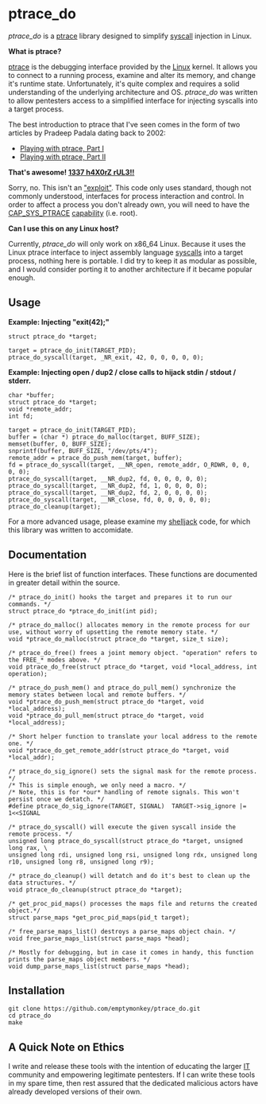 # ptrace_do #

<i>ptrace_do</i> is a [ptrace](http://en.wikipedia.org/wiki/Ptrace) library designed to simplify [syscall](http://en.wikipedia.org/wiki/Syscall) injection in Linux.

**What is ptrace?**

[ptrace](http://linux.die.net/man/2/ptrace) is the debugging interface provided by the [Linux](http://en.wikipedia.org/wiki/Linux) kernel. It allows you to connect to a running process, examine and alter its memory, and change it's runtime state. Unfortunately, it's quite complex and requires a solid understanding of the underlying architecture and OS. <i>ptrace_do</i> was written to allow pentesters access to a simplified interface for injecting syscalls into a target process.

The best introduction to ptrace that I've seen comes in the form of two articles by Pradeep Padala dating back to 2002:

* [Playing with ptrace, Part I](http://www.linuxjournal.com/article/6100)
* [Playing with ptrace, Part II](http://www.linuxjournal.com/article/6210)

**That's awesome! [1337 h4X0rZ rUL3!!](http://hackertyper.com/)**

Sorry, no. This isn't an ["exploit"](http://en.wikipedia.org/wiki/Sploit). This code only uses standard, though not commonly understood, interfaces for process interaction and control. In order to affect a process you don't already own, you will need to have the [CAP_SYS_PTRACE](http://lxr.linux.no/#linux+v3.9.4/include/uapi/linux/capability.h#L218) [capability](http://linux.die.net/man/7/capabilities) (i.e. root).

**Can I use this on any Linux host?**

Currently, <i>ptrace_do</i> will only work on x86_64 Linux. Because it uses the Linux ptrace interface to inject assembly language [syscalls](http://en.wikipedia.org/wiki/Syscall) into a target process, nothing here is portable. I did try to keep it as modular as possible, and I would consider porting it to another architecture if it became popular enough. 

## Usage ##

**Example: Injecting "exit(42);"**

	struct ptrace_do *target;      

	target = ptrace_do_init(TARGET_PID);
	ptrace_do_syscall(target, _NR_exit, 42, 0, 0, 0, 0, 0);

**Example: Injecting open / dup2 / close calls to hijack stdin / stdout / stderr.**

	char *buffer;
	struct ptrace_do *target;
	void *remote_addr;
	int fd;

	target = ptrace_do_init(TARGET_PID);
	buffer = (char *) ptrace_do_malloc(target, BUFF_SIZE);
	memset(buffer, 0, BUFF_SIZE);
	snprintf(buffer, BUFF_SIZE, "/dev/pts/4");
	remote_addr = ptrace_do_push_mem(target, buffer);
	fd = ptrace_do_syscall(target, __NR_open, remote_addr, O_RDWR, 0, 0, 0, 0);
	ptrace_do_syscall(target, __NR_dup2, fd, 0, 0, 0, 0, 0);
	ptrace_do_syscall(target, __NR_dup2, fd, 1, 0, 0, 0, 0);
	ptrace_do_syscall(target, __NR_dup2, fd, 2, 0, 0, 0, 0);
	ptrace_do_syscall(target, __NR_close, fd, 0, 0, 0, 0, 0);
	ptrace_do_cleanup(target);

For a more advanced usage, please examine my [shelljack](https://github.com/emptymonkey/shelljack) code, for which this library was written to accomidate.

## Documentation ##

Here is the brief list of function interfaces. These functions are documented in greater detail within the source.

	/* ptrace_do_init() hooks the target and prepares it to run our commands. */
	struct ptrace_do *ptrace_do_init(int pid);
	
	/* ptrace_do_malloc() allocates memory in the remote process for our use, without worry of upsetting the remote memory state. */
	void *ptrace_do_malloc(struct ptrace_do *target, size_t size);
	
	/* ptrace_do_free() frees a joint memory object. "operation" refers to the FREE_* modes above. */
	void ptrace_do_free(struct ptrace_do *target, void *local_address, int operation);
	
	/* ptrace_do_push_mem() and ptrace_do_pull_mem() synchronize the memory states between local and remote buffers. */
	void *ptrace_do_push_mem(struct ptrace_do *target, void *local_address);
	void *ptrace_do_pull_mem(struct ptrace_do *target, void *local_address);
	
	/* Short helper function to translate your local address to the remote one. */
	void *ptrace_do_get_remote_addr(struct ptrace_do *target, void *local_addr);
	
	/* ptrace_do_sig_ignore() sets the signal mask for the remote process. */
	/* This is simple enough, we only need a macro. */
	/* Note, this is for *our* handling of remote signals. This won't persist once we detatch. */
	#define ptrace_do_sig_ignore(TARGET, SIGNAL)  TARGET->sig_ignore |= 1<<SIGNAL
	
	/* ptrace_do_syscall() will execute the given syscall inside the remote process. */
	unsigned long ptrace_do_syscall(struct ptrace_do *target, unsigned long rax, \
	unsigned long rdi, unsigned long rsi, unsigned long rdx, unsigned long r10, unsigned long r8, unsigned long r9);
	
	/* ptrace_do_cleanup() will detatch and do it's best to clean up the data structures. */
	void ptrace_do_cleanup(struct ptrace_do *target);
	
	/* get_proc_pid_maps() processes the maps file and returns the created object.*/
	struct parse_maps *get_proc_pid_maps(pid_t target);
	
	/* free_parse_maps_list() destroys a parse_maps object chain. */
	void free_parse_maps_list(struct parse_maps *head);
	
	/* Mostly for debugging, but in case it comes in handy, this function prints the parse_maps object members. */
	void dump_parse_maps_list(struct parse_maps *head);

## Installation ##

	git clone https://github.com/emptymonkey/ptrace_do.git
	cd ptrace_do
	make

## A Quick Note on Ethics ##

I write and release these tools with the intention of educating the larger [IT](http://en.wikipedia.org/wiki/Information_technology) community and empowering legitimate pentesters. If I can write these tools in my spare time, then rest assured that the dedicated malicious actors have already developed versions of their own.

